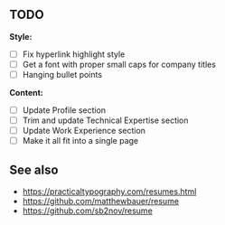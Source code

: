 ## TODO

**Style:**

- [ ] Fix hyperlink highlight style
- [ ] Get a font with proper small caps for company titles
- [ ] Hanging bullet points

**Content:**

- [ ] Update Profile section
- [ ] Trim and update Technical Expertise section
- [ ] Update Work Experience section
- [ ] Make it all fit into a single page

## See also

* https://practicaltypography.com/resumes.html
* https://github.com/matthewbauer/resume
* https://github.com/sb2nov/resume
